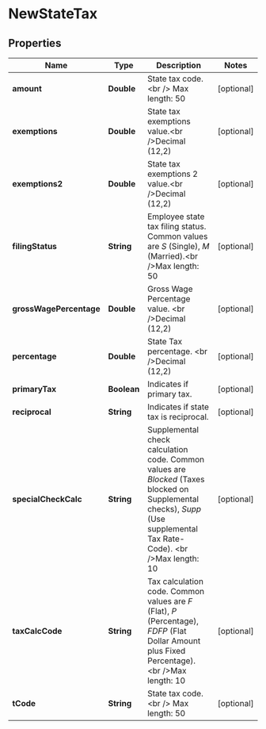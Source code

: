 

# NewStateTax


## Properties

| Name | Type | Description | Notes |
|------------ | ------------- | ------------- | -------------|
|**amount** | **Double** | State tax code.&lt;br  /&gt; Max length: 50 |  [optional] |
|**exemptions** | **Double** | State tax exemptions value.&lt;br  /&gt;Decimal (12,2) |  [optional] |
|**exemptions2** | **Double** | State tax exemptions 2 value.&lt;br  /&gt;Decimal (12,2) |  [optional] |
|**filingStatus** | **String** | Employee state tax filing status. Common values are *S* (Single), *M* (Married).&lt;br  /&gt;Max length: 50 |  [optional] |
|**grossWagePercentage** | **Double** | Gross Wage Percentage value. &lt;br  /&gt;Decimal (12,2) |  [optional] |
|**percentage** | **Double** | State Tax percentage. &lt;br  /&gt;Decimal (12,2) |  [optional] |
|**primaryTax** | **Boolean** | Indicates if primary tax. |  [optional] |
|**reciprocal** | **String** | Indicates if state tax is reciprocal. |  [optional] |
|**specialCheckCalc** | **String** | Supplemental check calculation code. Common values are *Blocked* (Taxes blocked on Supplemental checks), *Supp* (Use supplemental Tax Rate-Code). &lt;br  /&gt;Max length: 10 |  [optional] |
|**taxCalcCode** | **String** | Tax calculation code. Common values are *F* (Flat), *P* (Percentage), *FDFP* (Flat Dollar Amount plus Fixed Percentage). &lt;br  /&gt;Max length: 10 |  [optional] |
|**tCode** | **String** | State tax code.&lt;br  /&gt; Max length: 50 |  [optional] |



